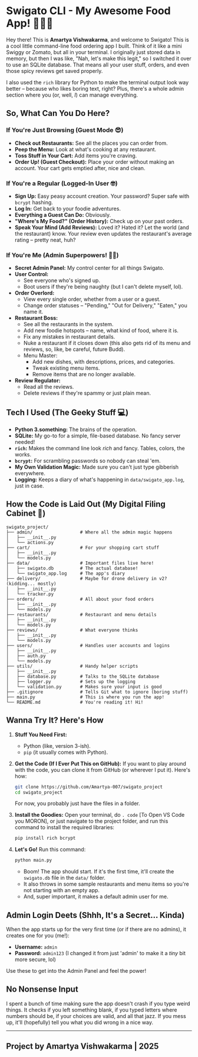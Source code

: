 # Swigato CLI - My Awesome Food App! 🍔🍕🍦

Hey there! This is **Amartya Vishwakarma**, and welcome to Swigato! This is a cool little command-line food ordering app I built. Think of it like a mini Swiggy or Zomato, but all in your terminal. I originally just stored data in memory, but then I was like, "Nah, let's make this legit," so I switched it over to use an SQLite database. That means all your user stuff, orders, and even those spicy reviews get saved properly.

I also used the `rich` library for Python to make the terminal output look way better – because who likes boring text, right? Plus, there's a whole admin section where you (or, well, *I*) can manage everything.

## So, What Can You Do Here?

### If You're Just Browsing (Guest Mode 😎)

* **Check out Restaurants:** See all the places you can order from.
* **Peep the Menu:** Look at what's cooking at any restaurant.
* **Toss Stuff in Your Cart:** Add items you're craving.
* **Order Up! (Guest Checkout):** Place your order without making an account. Your cart gets emptied after, nice and clean.

### If You're a Regular (Logged-In User 🤓)

* **Sign Up:** Easy peasy account creation. Your password? Super safe with `bcrypt` hashing.
* **Log In:** Get back to your foodie adventures.
* **Everything a Guest Can Do:** Obviously.
* **"Where's My Food?" (Order History):** Check up on your past orders.
* **Speak Your Mind (Add Reviews):** Loved it? Hated it? Let the world (and the restaurant) know. Your review even updates the restaurant's average rating – pretty neat, huh?

### If You're Me (Admin Superpowers! 🦸‍♂️)

* **Secret Admin Panel:** My control center for all things Swigato.
* **User Control:**
  * See everyone who's signed up.
  * Boot users if they're being naughty (but I can't delete myself, lol).
* **Order Overlord:**
  * View every single order, whether from a user or a guest.
  * Change order statuses – "Pending," "Out for Delivery," "Eaten," you name it.
* **Restaurant Boss:**
  * See all the restaurants in the system.
  * Add new foodie hotspots – name, what kind of food, where it is.
  * Fix any mistakes in restaurant details.
  * Nuke a restaurant if it closes down (this also gets rid of its menu and reviews, so, like, be careful, future Budd).
  * Menu Master:
    * Add new dishes, with descriptions, prices, and categories.
    * Tweak existing menu items.
    * Remove items that are no longer available.
* **Review Regulator:**
  * Read all the reviews.
  * Delete reviews if they're spammy or just plain mean.

## Tech I Used (The Geeky Stuff 💻)

* **Python 3.something:** The brains of the operation.
* **SQLite:** My go-to for a simple, file-based database. No fancy server needed!
* **`rich`:** Makes the command line look *rich* and fancy. Tables, colors, the works.
* **`bcrypt`:** For scrambling passwords so nobody can steal 'em.
* **My Own Validation Magic:** Made sure you can't just type gibberish everywhere.
* **Logging:** Keeps a diary of what's happening in `data/swigato_app.log`, just in case.

## How the Code is Laid Out (My Digital Filing Cabinet 📂)

```text
swigato_project/
├── admin/                  # Where all the admin magic happens
│   ├── __init__.py
│   └── actions.py
├── cart/                   # For your shopping cart stuff
│   ├── __init__.py
│   └── models.py
├── data/                   # Important files live here!
│   ├── swigato.db          # The actual database!
│   └── swigato_app.log     # The app's diary
├── delivery/               # Maybe for drone delivery in v2? (kidding... mostly)
│   ├── __init__.py
│   └── tracker.py
├── orders/                 # All about your food orders
│   ├── __init__.py
│   └── models.py
├── restaurants/            # Restaurant and menu details
│   ├── __init__.py
│   └── models.py
├── reviews/                # What everyone thinks
│   ├── __init__.py
│   └── models.py
├── users/                  # Handles user accounts and logins
│   ├── __init__.py
│   ├── auth.py
│   └── models.py
├── utils/                  # Handy helper scripts
│   ├── __init__.py
│   ├── database.py         # Talks to the SQLite database
│   ├── logger.py           # Sets up the logging
│   └── validation.py       # Makes sure your input is good
├── .gitignore              # Tells Git what to ignore (boring stuff)
├── main.py                 # This is where you run the app!
└── README.md               # You're reading it! Hi!
```

## Wanna Try It? Here's How

1. **Stuff You Need First:**
    * Python (like, version 3-ish).
    * `pip` (it usually comes with Python).

2. **Get the Code (If I Ever Put This on GitHub):**
    If you want to play around with the code, you can clone it from GitHub (or wherever I put it). Here's how:

    ```bash
    git clone https://github.com/Amartya-007/swigato_project 
    cd swigato_project
    ```

    For now, you probably just have the files in a folder.

3. **Install the Goodies:**
    Open your terminal, do `. code` [To Open VS Code you MORON], or just navigate to the project folder, and run this command to install the required libraries:

    ```bash
    pip install rich bcrypt
    ```

4. **Let's Go!**
    Run this command:

    ```bash
    python main.py
    ```

    * Boom! The app should start. If it's the first time, it'll create the `swigato.db` file in the `data/` folder.
    * It also throws in some sample restaurants and menu items so you're not starting with an empty app.
    * And, super important, it makes a default admin user for me.

## Admin Login Deets (Shhh, It's a Secret... Kinda)

When the app starts up for the very first time (or if there are no admins), it creates one for you (me!):

* **Username:** `admin`
* **Password:** `admin123` (I changed it from just 'admin' to make it a *tiny* bit more secure, lol)

Use these to get into the Admin Panel and feel the power!

## No Nonsense Input

I spent a bunch of time making sure the app doesn't crash if you type weird things. It checks if you left something blank, if you typed letters where numbers should be, if your choices are valid, and all that jazz. If you mess up, it'll (hopefully) tell you what you did wrong in a nice way.

---

## Project by Amartya Vishwakarma | 2025

